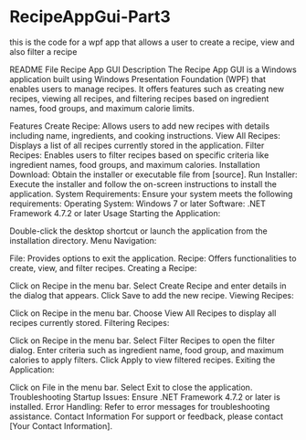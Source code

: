 # RecipeAppGui-Part3
this is the code for a wpf app that allows a user to create a recipe, view and also filter a recipe

README File
Recipe App GUI
Description
The Recipe App GUI is a Windows application built using Windows Presentation Foundation (WPF) that enables users to manage recipes. It offers features such as creating new recipes, viewing all recipes, and filtering recipes based on ingredient names, food groups, and maximum calorie limits.

Features
Create Recipe: Allows users to add new recipes with details including name, ingredients, and cooking instructions.
View All Recipes: Displays a list of all recipes currently stored in the application.
Filter Recipes: Enables users to filter recipes based on specific criteria like ingredient names, food groups, and maximum calories.
Installation
Download: Obtain the installer or executable file from [source].
Run Installer: Execute the installer and follow the on-screen instructions to install the application.
System Requirements: Ensure your system meets the following requirements:
Operating System: Windows 7 or later
Software: .NET Framework 4.7.2 or later
Usage
Starting the Application:

Double-click the desktop shortcut or launch the application from the installation directory.
Menu Navigation:

File: Provides options to exit the application.
Recipe: Offers functionalities to create, view, and filter recipes.
Creating a Recipe:

Click on Recipe in the menu bar.
Select Create Recipe and enter details in the dialog that appears.
Click Save to add the new recipe.
Viewing Recipes:

Click on Recipe in the menu bar.
Choose View All Recipes to display all recipes currently stored.
Filtering Recipes:

Click on Recipe in the menu bar.
Select Filter Recipes to open the filter dialog.
Enter criteria such as ingredient name, food group, and maximum calories to apply filters.
Click Apply to view filtered recipes.
Exiting the Application:

Click on File in the menu bar.
Select Exit to close the application.
Troubleshooting
Startup Issues: Ensure .NET Framework 4.7.2 or later is installed.
Error Handling: Refer to error messages for troubleshooting assistance.
Contact Information
For support or feedback, please contact [Your Contact Information].
